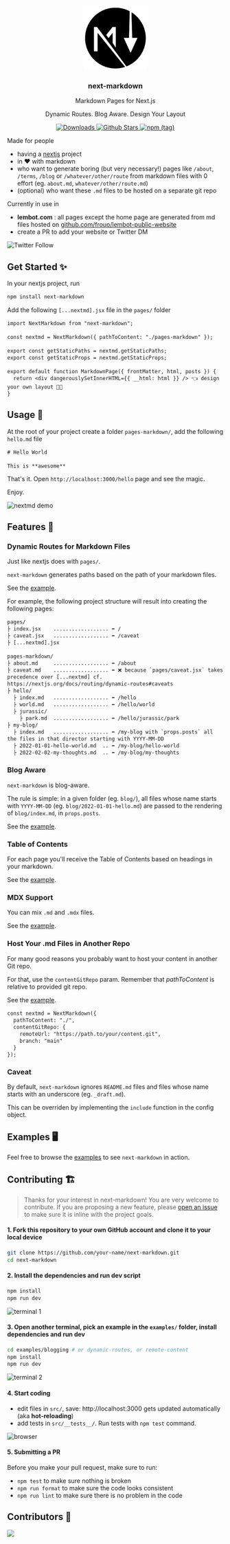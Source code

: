 <p align="center">
   <br/>
   <img width="150px" src="./logo.png" />
   <h3 align="center">next-markdown</h3>
   <p align="center">Markdown Pages for Next.js</p>
   <p align="center">
   Dynamic Routes. Blog Aware. Design Your Layout
   </p>
   <p align="center" style="align: center;">
      <a href="https://www.npmtrends.com/next-markdown">
        <img src="https://img.shields.io/npm/dm/next-markdown" alt="Downloads" />
      </a>
      <a href="https://github.com/frouo/next-markdown/stargazers">
        <img src="https://img.shields.io/github/stars/frouo/next-markdown" alt="Github Stars" />
      </a>
      <a href="https://www.npmjs.com/package/next-markdown">
        <img alt="npm (tag)" src="https://img.shields.io/npm/v/next-markdown/latest">
      </a>
   </p>
</p>

Made for people

- having a [nextjs](https://nextjs.org/) project
- in ❤️ with markdown
- who want to generate boring (but very necessary!) pages like `/about`, `/terms`, `/blog` or `/whatever/other/route` from markdown files with 0 effort (eg. `about.md`, `whatever/other/route.md`)
- (optional) who want these `.md` files to be hosted on a separate git repo

Currently in use in

- **lembot.com** : all pages except the home page are generated from md files hosted on [github.com/frouo/lembot-public-website](https://github.com/frouo/lembot-public-website)
- create a PR to add your website or Twitter DM

<img alt="Twitter Follow" src="https://img.shields.io/twitter/follow/nextmarkdown?style=social">

## Get Started ✨

In your nextjs project, run

```bash
npm install next-markdown
```

Add the following `[...nextmd].jsx` file in the `pages/` folder

```nodejs
import NextMarkdown from "next-markdown";

const nextmd = NextMarkdown({ pathToContent: "./pages-markdown" });

export const getStaticPaths = nextmd.getStaticPaths;
export const getStaticProps = nextmd.getStaticProps;

export default function MarkdownPage({ frontMatter, html, posts }) {
  return <div dangerouslySetInnerHTML={{ __html: html }} /> 👈 design your own layout 🧑‍🎨
}
```

## Usage 👋

At the root of your project create a folder `pages-markdown/`, add the following `hello.md` file

```
# Hello World

This is **awesome**
```

That's it. Open `http://localhost:3000/hello` page and see the magic.

Enjoy.

![nextmd demo](https://user-images.githubusercontent.com/2499356/157421649-6be78442-400c-43cd-81e5-27ba6da1ee7b.png)

## Features 🚀

### Dynamic Routes for Markdown Files

Just like nextjs does with `pages/`.

`next-markdown` generates paths based on the path of your markdown files.

See the [example](./examples/dynamic-routes/).

For example, the following project structure will result into creating the following pages:

```
pages/
├ index.jsx    .................. ➡️ /
├ caveat.jsx   .................. ➡️ /caveat
├ [...nextmd].jsx

pages-markdown/
├ about.md     .................. ➡️ /about
├ caveat.md    .................. ➡️ ❌ because `pages/caveat.jsx` takes precedence over [...nextmd] cf. https://nextjs.org/docs/routing/dynamic-routes#caveats
├ hello/
  ├ index.md   .................. ➡️ /hello
  ├ world.md   .................. ➡️ /hello/world
  ├ jurassic/
    ├ park.md  .................. ➡️ /hello/jurassic/park
├ my-blog/
  ├ index.md   .................. ➡️ /my-blog with `props.posts` all the files in that director starting with YYYY-MM-DD
  ├ 2022-01-01-hello-world.md  .. ➡️ /my-blog/hello-world
  ├ 2022-02-02-my-thoughts.md  .. ➡️ /my-blog/my-thoughts
```

### Blog Aware

`next-markdown` is blog-aware.

The rule is simple: in a given folder (eg. `blog/`), all files whose name starts with `YYYY-MM-DD` (eg. `blog/2022-01-01-hello.md`) are passed to the rendering of `blog/index.md`, in `props.posts`.

See the [example](./examples/blogging/).

### Table of Contents

For each page you'll receive the Table of Contents based on headings in your markdown.

See the [example](./examples/blogging/).

### MDX Support

You can mix `.md` and `.mdx` files.

See the [example](./examples/mdx/).

### Host Your .md Files in Another Repo

For many good reasons you probably want to host your content in another Git repo.

For that, use the `contentGitRepo` param. Remember that _pathToContent_ is relative to provided git repo.

See the [example](./examples/remote-content/).

```
const nextmd = NextMarkdown({
  pathToContent: "./",
  contentGitRepo: {
    remoteUrl: "https://path.to/your/content.git",
    branch: "main"
  }
});
```

### Caveat

By default, `next-markdown` ignores `README.md` files and files whose name starts with an underscore (eg. `_draft.md`).

This can be overriden by implementing the `include` function in the config object.

## Examples 🖥

Feel free to browse the [examples](./examples) to see `next-markdown` in action.

## Contributing 🏗️

> Thanks for your interest in next-markdown! You are very welcome to contribute. If you are proposing a new feature, please [open an issue](https://github.com/frouo/next-markdown/issues/new) to make sure it is inline with the project goals.

#### 1. Fork this repository to your own GitHub account and clone it to your local device

```bash
git clone https://github.com/your-name/next-markdown.git
cd next-markdown
```

#### 2. Install the dependencies and run dev script

```bash
npm install
npm run dev
```

![terminal 1](https://user-images.githubusercontent.com/2499356/160489894-5eb85a94-0a03-4c73-bfef-eb68c030f865.jpg)

#### 3. Open **another terminal**, pick an example in the `examples/` folder, install dependencies and run dev

```bash
cd examples/blogging # or dynamic-routes, or remote-content
npm install
npm run dev
```

![terminal 2](https://user-images.githubusercontent.com/2499356/160492988-1dc83947-1a74-46ba-aee8-4f66ecc70ed2.jpg)

#### 4. Start coding

- edit files in `src/`, save: http://localhost:3000 gets updated automatically (aka **hot-reloading**)
- add tests in `src/__tests__/`. Run tests with `npm test` command.

![browser](https://user-images.githubusercontent.com/2499356/160491479-39b47264-5aec-4185-b472-f209d8a45181.jpg)

#### 5. Submitting a PR

Before you make your pull request, make sure to run:

- `npm test` to make sure nothing is broken
- `npm run format` to make sure the code looks consistent
- `npm run lint` to make sure there is no problem in the code

## Contributors 🙏

<a href="https://github.com/frouo/next-markdown/graphs/contributors">
  <img src="https://contrib.rocks/image?repo=frouo/next-markdown" />
</a>
